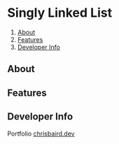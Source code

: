 # Singly Linked List

 1. [About](#Developer%20Info)
 2. [Features](#Developer%20Info)
 3. [Developer Info](#Developer%20Info)

## About

## Features

## Developer Info
Portfolio
[chrisbaird.dev](https://chrisbairddev.herokuapp.com/)


